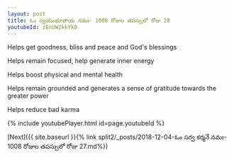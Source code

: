```yaml
---
layout: post
title: ఓం స్వయంభూతాయ నమః- 1008 రోజుల తపస్సులో రోజు 28
youtubeId: zEnUW2kkYk0
---
```

 
 
Helps get goodness, bliss and peace and God's blessings
 
Helps remain focused, help generate inner energy 
 
Helps boost physical and mental health 
 
Helps remain grounded and generates a sense of gratitude towards the greater power 
 
Helps reduce bad karma
 
 
 
 


{% include youtubePlayer.html id=page.youtubeId %}
 
[Next]({{ site.baseurl }}{% link  split2/_posts/2018-12-04-ఓం సర్వ కర్మనే నమః- 1008 రోజుల తపస్సులో రోజు 27.md%})
 

